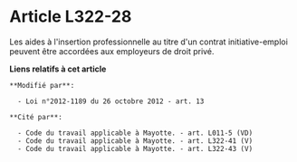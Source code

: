 # Article L322-28

Les              aides à l'insertion professionnelle au titre d'un contrat initiative-emploi peuvent être accordées aux
employeurs de droit privé.

**Liens relatifs à cet article**

	**Modifié par**:

	  - Loi n°2012-1189 du 26 octobre 2012 - art. 13

	**Cité par**:

	  - Code du travail applicable à Mayotte. - art. L011-5 (VD)
	  - Code du travail applicable à Mayotte. - art. L322-41 (V)
	  - Code du travail applicable à Mayotte. - art. L322-43 (V)
